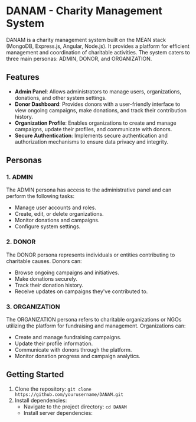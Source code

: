 # DANAM - Charity Management System

DANAM is a charity management system built on the MEAN stack (MongoDB, Express.js, Angular, Node.js). It provides a platform for efficient management and coordination of charitable activities. The system caters to three main personas: ADMIN, DONOR, and ORGANIZATION.

## Features

- **Admin Panel**: Allows administrators to manage users, organizations, donations, and other system settings.
- **Donor Dashboard**: Provides donors with a user-friendly interface to view ongoing campaigns, make donations, and track their contribution history.
- **Organization Profile**: Enables organizations to create and manage campaigns, update their profiles, and communicate with donors.
- **Secure Authentication**: Implements secure authentication and authorization mechanisms to ensure data privacy and integrity.

## Personas

### 1. ADMIN

The ADMIN persona has access to the administrative panel and can perform the following tasks:

- Manage user accounts and roles.
- Create, edit, or delete organizations.
- Monitor donations and campaigns.
- Configure system settings.

### 2. DONOR

The DONOR persona represents individuals or entities contributing to charitable causes. Donors can:

- Browse ongoing campaigns and initiatives.
- Make donations securely.
- Track their donation history.
- Receive updates on campaigns they've contributed to.

### 3. ORGANIZATION

The ORGANIZATION persona refers to charitable organizations or NGOs utilizing the platform for fundraising and management. Organizations can:

- Create and manage fundraising campaigns.
- Update their profile information.
- Communicate with donors through the platform.
- Monitor donation progress and campaign analytics.

## Getting Started

1. Clone the repository: `git clone https://github.com/yourusername/DANAM.git`
2. Install dependencies:
   - Navigate to the project directory: `cd DANAM`
   - Install server dependencies:
